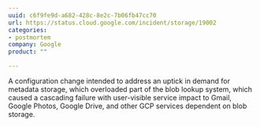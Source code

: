 ```yaml
---
uuid: c6f9fe9d-a682-428c-8e2c-7b06fb47cc70
url: https://status.cloud.google.com/incident/storage/19002
categories:
- postmortem
company: Google
product: ""

---
```


A configuration change intended to address an uptick in demand for metadata storage, which overloaded part of the blob lookup system, which caused a cascading failure with user-visible service impact to Gmail, Google Photos, Google Drive, and other GCP services dependent on blob storage.
